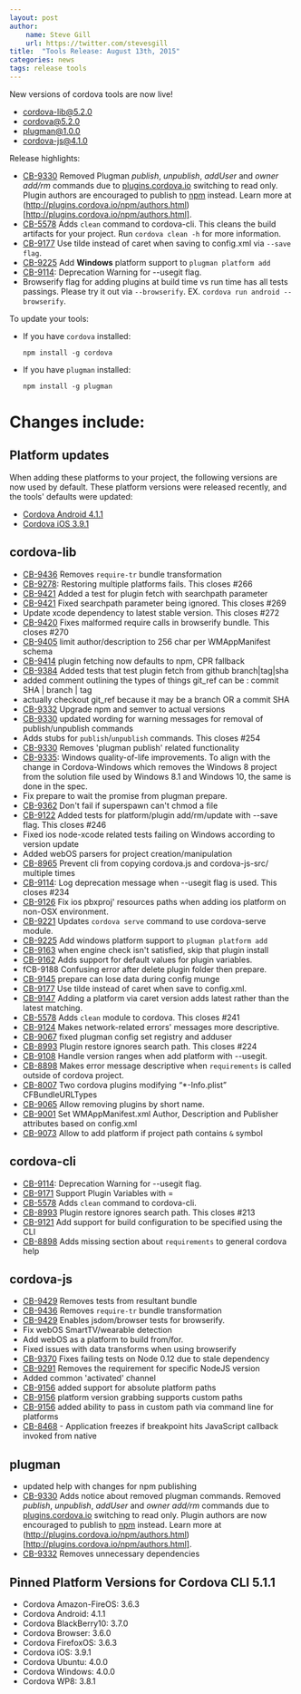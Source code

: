 ```yaml
---
layout: post
author:
    name: Steve Gill
    url: https://twitter.com/stevesgill
title:  "Tools Release: August 13th, 2015"
categories: news
tags: release tools
---
```

New versions of cordova tools are now live!

* [cordova-lib@5.2.0](https://www.npmjs.org/package/cordova-lib)
* [cordova@5.2.0](https://www.npmjs.org/package/cordova)
* [plugman@1.0.0](https://www.npmjs.org/package/plugman)
* [cordova-js@4.1.0](https://www.npmjs.org/package/cordova-js)

Release highlights:
* [CB-9330](https://issues.apache.org/jira/browse/CB-9330) Removed Plugman *publish*, *unpublish*, *addUser* and *owner add/rm* commands due to [plugins.cordova.io](http://plugins.cordova.io/#/) switching to read only. Plugin authors are encouraged to publish to [npm](https://www.npmjs.com/) instead. Learn more at (http://plugins.cordova.io/npm/authors.html)[http://plugins.cordova.io/npm/authors.html].
* [CB-5578](https://issues.apache.org/jira/browse/CB-5578) Adds `clean` command to cordova-cli. This cleans the build artifacts for your project. Run `cordova clean -h` for more information.
* [CB-9177](https://issues.apache.org/jira/browse/CB-9177) Use tilde instead of caret when saving to config.xml via `--save flag`.
* [CB-9225](https://issues.apache.org/jira/browse/CB-9225) Add **Windows** platform support to `plugman platform add`
* [CB-9114](https://issues.apache.org/jira/browse/CB-9114): Deprecation Warning for --usegit flag.
* Browserify flag for adding plugins at build time vs run time has all tests passings. Please try it out via `--browserify`. EX. `cordova run android --browserify`.



To update your tools:

  * If you have `cordova` installed:

        npm install -g cordova

  * If you have `plugman` installed:

        npm install -g plugman


# Changes include:
<!--more-->

## Platform updates
When adding these platforms to your project, the following versions are now used by default.
These platform versions were released recently, and the tools' defaults were updated:

* [Cordova Android 4.1.1](http://cordova.apache.org/announcements/2015/07/21/cordova-android-4.1.0.html)
* [Cordova iOS 3.9.1](http://cordova.apache.org/announcements/2015/08/04/cordova-ios-3.9.0.html)

## cordova-lib
* [CB-9436](https://issues.apache.org/jira/browse/CB-9436) Removes `require-tr` bundle transformation
* [CB-9278](https://issues.apache.org/jira/browse/CB-9278): Restoring multiple platforms fails. This closes #266
* [CB-9421](https://issues.apache.org/jira/browse/CB-9421) Added a test for plugin fetch with searchpath parameter
* [CB-9421](https://issues.apache.org/jira/browse/CB-9421) Fixed searchpath parameter being ignored. This closes #269
* Update xcode dependency to latest stable version. This closes #272
* [CB-9420](https://issues.apache.org/jira/browse/CB-9420) Fixes malformed require calls in browserify bundle. This closes #270
* [CB-9405](https://issues.apache.org/jira/browse/CB-9405) limit author/description to 256 char per WMAppManifest schema
* [CB-9414](https://issues.apache.org/jira/browse/CB-9414) plugin fetching now defaults to npm, CPR fallback
* [CB-9384](https://issues.apache.org/jira/browse/CB-9384) Added tests that test plugin fetch from github branch|tag|sha
* added comment outlining the types of things git_ref can be : commit SHA | branch | tag
* actually checkout git_ref because it may be a branch OR a commit SHA
* [CB-9332](https://issues.apache.org/jira/browse/CB-9332) Upgrade npm and semver to actual versions
* [CB-9330](https://issues.apache.org/jira/browse/CB-9330) updated wording for warning messages for removal of publish/unpublish commands
* Adds stubs for `publish`/`unpublish` commands. This closes #254
* [CB-9330](https://issues.apache.org/jira/browse/CB-9330) Removes 'plugman publish' related functionality
* [CB-9335](https://issues.apache.org/jira/browse/CB-9335): Windows quality-of-life improvements.  To align with the change in Cordova-Windows which removes the Windows 8 project from the solution file used by Windows 8.1 and Windows 10, the same is done in the spec.
* Fix prepare to wait the promise from plugman prepare.
* [CB-9362](https://issues.apache.org/jira/browse/CB-9362) Don't fail if superspawn can't chmod a file
* [CB-9122](https://issues.apache.org/jira/browse/CB-9122) Added tests for platform/plugin add/rm/update with --save flag. This closes #246
* Fixed ios node-xcode related tests failing on Windows according to version update
* Added webOS parsers for project creation/manipulation
* [CB-8965](https://issues.apache.org/jira/browse/CB-8965) Prevent cli from copying cordova.js and cordova-js-src/ multiple times
* [CB-9114](https://issues.apache.org/jira/browse/CB-9114): Log deprecation message when --usegit flag is used. This closes #234
* [CB-9126](https://issues.apache.org/jira/browse/CB-9126) Fix ios pbxproj' resources paths when adding ios platform on non-OSX environment. 
* [CB-9221](https://issues.apache.org/jira/browse/CB-9221) Updates `cordova serve` command to use cordova-serve module.
* [CB-9225](https://issues.apache.org/jira/browse/CB-9225) Add windows platform support to `plugman platform add`
* [CB-9163](https://issues.apache.org/jira/browse/CB-9163) when engine check isn't satisfied, skip that plugin install
* [CB-9162](https://issues.apache.org/jira/browse/CB-9162) Adds support for default values for plugin variables.
* fCB-9188 Confusing error after delete plugin folder then prepare.
* [CB-9145](https://issues.apache.org/jira/browse/CB-9145) prepare can lose data during config munge
* [CB-9177](https://issues.apache.org/jira/browse/CB-9177) Use tilde instead of caret when save to config.xml.
* [CB-9147](https://issues.apache.org/jira/browse/CB-9147) Adding a platform via caret version adds latest rather than the latest matching.
* [CB-5578](https://issues.apache.org/jira/browse/CB-5578) Adds `clean` module to cordova. This closes #241
* [CB-9124](https://issues.apache.org/jira/browse/CB-9124) Makes network-related errors' messages more descriptive.
* [CB-9067](https://issues.apache.org/jira/browse/CB-9067) fixed plugman config set registry and adduser
* [CB-8993](https://issues.apache.org/jira/browse/CB-8993) Plugin restore ignores search path. This closes #224
* [CB-9108](https://issues.apache.org/jira/browse/CB-9108) Handle version ranges when add platform with --usegit.
* [CB-8898](https://issues.apache.org/jira/browse/CB-8898) Makes error message descriptive when `requirements` is called outside of cordova project.
* [CB-8007](https://issues.apache.org/jira/browse/CB-8007) Two cordova plugins modifying “*-Info.plist” CFBundleURLTypes
* [CB-9065](https://issues.apache.org/jira/browse/CB-9065) Allow removing plugins by short name.
* [CB-9001](https://issues.apache.org/jira/browse/CB-9001) Set WMAppManifest.xml Author, Description and Publisher attributes based on config.xml
* [CB-9073](https://issues.apache.org/jira/browse/CB-9073) Allow to add platform if project path contains `&` symbol

## cordova-cli
* [CB-9114](https://issues.apache.org/jira/browse/CB-9114): Deprecation Warning for --usegit flag.
* [CB-9171](https://issues.apache.org/jira/browse/CB-9171) Support Plugin Variables with =
* [CB-5578](https://issues.apache.org/jira/browse/CB-5578) Adds `clean` command to cordova-cli.
* [CB-8993](https://issues.apache.org/jira/browse/CB-8993) Plugin restore ignores search path. This closes #213
* [CB-9121](https://issues.apache.org/jira/browse/CB-9121) Add support for build configuration to be specified using the CLI
* [CB-8898](https://issues.apache.org/jira/browse/CB-8898) Adds missing section about `requirements` to general cordova help

## cordova-js
* [CB-9429](https://issues.apache.org/jira/browse/CB-9429) Removes tests from resultant bundle
* [CB-9436](https://issues.apache.org/jira/browse/CB-9436) Removes `require-tr` bundle transformation
* [CB-9429](https://issues.apache.org/jira/browse/CB-9429) Enables jsdom/browser tests for browserify.
* Fix webOS SmartTV/wearable detection
* Add webOS as a platform to build from/for.
* Fixed issues with data transforms when using browserify
* [CB-9370](https://issues.apache.org/jira/browse/CB-9370) Fixes failing tests on Node 0.12 due to stale dependency
* [CB-9291](https://issues.apache.org/jira/browse/CB-9291) Removes the requirement for specific NodeJS version
* Added common 'activated' channel
* [CB-9156](https://issues.apache.org/jira/browse/CB-9156) added support for absolute platform paths
* [CB-9156](https://issues.apache.org/jira/browse/CB-9156) platform version grabbing supports custom paths
* [CB-9156](https://issues.apache.org/jira/browse/CB-9156) added ability to pass in custom path via command line for platforms
* [CB-8468](https://issues.apache.org/jira/browse/CB-8468) - Application freezes if breakpoint hits JavaScript callback invoked from native

## plugman
* updated help with changes for npm publishing
* [CB-9330](https://issues.apache.org/jira/browse/CB-9330) Adds notice about removed plugman commands. Removed *publish*, *unpublish*, *addUser* and *owner add/rm* commands due to [plugins.cordova.io](http://plugins.cordova.io/#/) switching to read only. Plugin authors are now encouraged to publish to [npm](https://www.npmjs.com/) instead. Learn more at (http://plugins.cordova.io/npm/authors.html)[http://plugins.cordova.io/npm/authors.html].
* [CB-9332](https://issues.apache.org/jira/browse/CB-9332) Removes unnecessary dependencies

## Pinned Platform Versions for **Cordova CLI 5.1.1**

* Cordova Amazon-FireOS: 3.6.3
* Cordova Android: 4.1.1
* Cordova BlackBerry10: 3.7.0
* Cordova Browser: 3.6.0
* Cordova FirefoxOS: 3.6.3
* Cordova iOS: 3.9.1
* Cordova Ubuntu: 4.0.0
* Cordova Windows: 4.0.0
* Cordova WP8: 3.8.1

